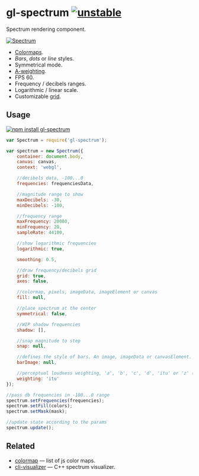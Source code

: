 # gl-spectrum [![unstable](http://badges.github.io/stability-badges/dist/unstable.svg)](http://github.com/badges/stability-badges)

Spectrum rendering component.

[![Spectrum](https://raw.githubusercontent.com/audio-lab/gl-spectrum/gh-pages/preview.png "Spectrum")](http://audio-lab.github.io/gl-spectrum/)

* [Colormaps](https://github.com/bpostlethwaite/colormap).
* _Bars_, _dots_ or _line_ styles.
* Symmetrical mode.
* [A-weighting](https://github.com/audio-lab/a-weighting).
* FPS 60.
* Frequency / decibels ranges.
* Logarithmic / linear scale.
* Customizable [grid](https://github.com/dfcreative/plot-grid).


## Usage

[![npm install gl-spectrum](https://nodei.co/npm/gl-spectrum.png?mini=true)](https://npmjs.org/package/gl-spectrum/)

```js
var Spectrum = require('gl-spectrum');

var spectrum = new Spectrum({
	container: document.body,
	canvas: canvas,
	context: 'webgl',

	//decibels data, -100...0
	frequencies: frequenciesData,

	//magnitude range to show
	maxDecibels: -30,
	minDecibels: -100,

	//frequency range
	maxFrequency: 20000,
	minFrequency: 20,
	sampleRate: 44100,

	//show logarithmic frequencies
	logarithmic: true,

	smoothing: 0.5,

	//draw frequency/decibels grid
	grid: true,
	axes: false,

	//colormap, pixels, imageData, imageElement or canvas
	fill: null,

	//place spectrum at the center
	symmetrical: false,

	//WIP shadow frequencies
	shadow: [],

	//snap magnitude to step
	snap: null,

	//defines the style of bars. An image, imageData or canvasElement.
	barImage: null,

	//perceptual loudness weighting, 'a', 'b', 'c', 'd', 'itu' or 'z' (see a-weighting)
	weighting: 'itu'
});

//pass db frequencies in -100...0 range
spectrum.setFrequencies(frequencies);
spectrum.setFill(colors);
spectrum.setMask(mask);

//update state according to the params
spectrum.update();
```

## Related

* [colormap](https://github.com/bpostlethwaite/colormap) — list of js color maps.
* [cli-visualizer](https://github.com/dpayne/cli-visualizer) — C++ spectrum visualizer.